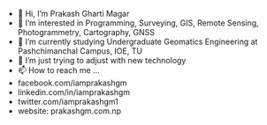 - 👋 Hi, I’m Prakash Gharti Magar
- 👀 I’m interested in Programming, Surveying, GIS, Remote Sensing, Photogrammetry, Cartography, GNSS
- 🌱 I’m currently studying Undergraduate Geomatics Engineering at Pashchimanchal Campus, IOE, TU
- 💞️ I’m just trying to adjust with new technology
- 📫 How to reach me ...
- facebook.com/iamprakashgm
- linkedin.com/in/iamprakashgm
- twitter.com/iamprakashgm1
- website: prakashgm.com.np

<!---
Iamprakashgm/Iamprakashgm is a ✨ special ✨ repository because its `README.md` (this file) appears on your GitHub profile.
You can click the Preview link to take a look at your changes.
--->

